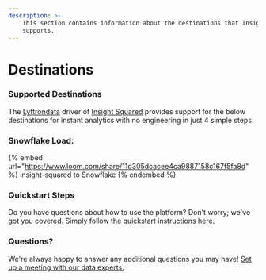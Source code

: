 ```yaml
---
description: >-
    This section contains information about the destinations that Insight Squared
    supports.
---
```


# Destinations

### Supported Destinations

The [Lyftrondata](https://www.lyftrondata.com/) driver of [Insight Squared](https://www.lyftrondata.com/integration/insight-squared/) provides support for the below destinations for instant analytics with no engineering in just 4 simple steps.

### Snowflake Load:

{% embed url="https://www.loom.com/share/11d305dcacee4ca9887158c167f5fa8d" %}
insight-squared to Snowflake
{% endembed %}

### Quickstart Steps

Do you have questions about how to use the platform? Don't worry; we've got you covered. Simply follow the quickstart instructions [here](../../../quickstart-steps.md).

### Questions? <a href="#questions" id="questions"></a>

We're always happy to answer any additional questions you may have! [Set up a meeting with our data experts.](https://www.lyftrondata.com/book-a-meeting/)
